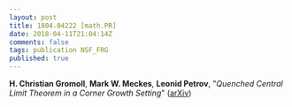 ```yaml
---
layout: post
title: 1804.04222 [math.PR]
date: 2018-04-11T21:04:14Z
comments: false
tags: publication NSF_FRG
published: true
---
```


<b>H. Christian Gromoll</b>, <b>Mark W. Meckes</b>, <b>Leonid Petrov</b>, "<i>Quenched Central Limit Theorem in a Corner Growth Setting</i>" ([arXiv](http://arxiv.org/abs/1804.04222v1))
